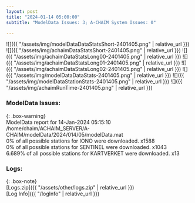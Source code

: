 ```yaml
---
layout: post
title: "2024-01-14 05:00:00"
subtitle: "ModelData Issues: 3; A-CHAIM System Issues: 0"

---
```


![]({{ "/assets/img/modelDataDataStatsShort-2401405.png" | relative_url }})
![]({{ "/assets/img/achaimDataStatsShort-2401405.png" | relative_url }})
![]({{ "/assets/img/achaimDataStatsLong00-2401405.png" | relative_url }})
![]({{ "/assets/img/achaimDataStatsLong01-2401405.png" | relative_url }})
![]({{ "/assets/img/achaimDataStatsLong02-2401405.png" | relative_url }})
![]({{ "/assets/img/modelDataDataStats-2401405.png" | relative_url }})
![]({{ "/assets/img/modelDataStationStats-2401405.png" | relative_url }})
![]({{ "/assets/img/achaimRunTime-2401405.png" | relative_url }})


### ModelData Issues:  
  
{: .box-warning}  
 ModelData report for 14-Jan-2024 05:15:10   
 /home/chaim/ACHAIM_SERVER/A-CHAIM/modelData/2024/014/05/modelData.mat   
 0% of all possible stations for IONO were downloaded. x1588   
 0% of all possible stations for SENTINEL were downloaded. x1043   
 6.689% of all possible stations for KARTVERKET were downloaded. x13   
  


### Logs:  
  
{: .box-note}  
[Logs.zip]({{ "/assets/other/logs.zip" | relative_url }})  
[Log Info]({{ "/logInfo" | relative_url }})  
